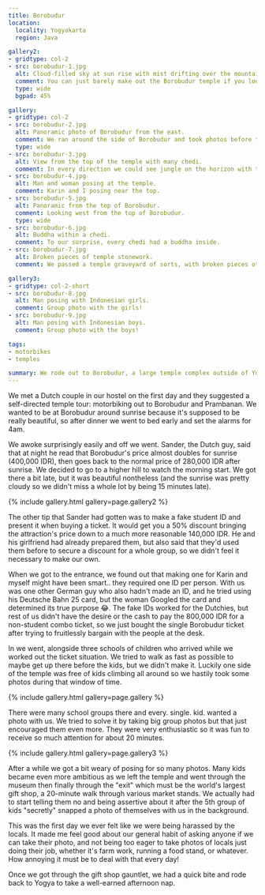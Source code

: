 ```yaml
---
title: Borobudur
location:
  locality: Yogyakarta
  region: Java

gallery2:
- gridtype: col-2
- src: borobudur-1.jpg
  alt: Cloud-filled sky at sun rise with mist drifting over the mountains.
  comment: You can just barely make out the Borobudur temple if you look in the center of the photo.
  type: wide
  bgpad: 45%

gallery:
- gridtype: col-2
- src: borobudur-2.jpg
  alt: Panoramic photo of Borobudur from the east.
  comment: We ran around the side of Borobudur and took photos before the swarms of children could make it over there.
  type: wide
- src: borobudur-3.jpg
  alt: View from the top of the temple with many chedi.
  comment: In every direction we could see jungle on the horizon with the chedi poking up in view.
- src: borobudur-4.jpg
  alt: Man and woman posing at the temple.
  comment: Karin and I posing near the top.
- src: borobudur-5.jpg
  alt: Panoramic from the top of Borobudur.
  comment: Looking west from the top of Borobudur.
  type: wide
- src: borobudur-6.jpg
  alt: Buddha within a chedi.
  comment: To our surprise, every chedi had a buddha inside.
- src: borobudur-7.jpg
  alt: Broken pieces of temple stonework.
  comment: We passed a temple graveyard of sorts, with broken pieces of stonework laid in a field.

gallery3:
- gridtype: col-2-short
- src: borobudur-8.jpg
  alt: Man posing with Indonesian girls.
  comment: Group photo with the girls!
- src: borobudur-9.jpg
  alt: Man posing with Indonesian boys.
  comment: Group photo with the boys!

tags:
- motorbikes
- temples

summary: We rode out to Borobudur, a large temple complex outside of Yogyakarta. It was an impressive area quite different than the other temples we've seen on this trip.
---
```


We met a Dutch couple in our hostel on the first day and they suggested a self-directed temple tour: motorbiking out to Borobudur and Prambanan. We wanted to be at Borobudur around sunrise because it's supposed to be really beautiful, so after dinner we went to bed early and set the alarms for 4am.

We awoke surprisingly easily and off we went. Sander, the Dutch guy, said that at night he read that Borobudur's price almost doubles for sunrise (400,000 IDR), then goes back to the normal price of 280,000 IDR after sunrise. We decided to go to a higher hill to watch the morning start. We got there a bit late, but it was beautiful nontheless (and the sunrise was pretty cloudy so we didn't miss a whole lot by being 15 minutes late).

{% include gallery.html gallery=page.gallery2 %}

The other tip that Sander had gotten was to make a fake student ID and present it when buying a ticket. It would get you a 50% discount bringing the attraction's price down to a much more reasonable 140,000 IDR. He and his girlfriend had already prepared them, but also said that they'd used them before to secure a discount for a whole group, so we didn't feel it necessary to make our own.

When we got to the entrance, we found out that making one for Karin and myself might have been smart.. they required one ID per person. With us was one other German guy who also hadn't made an ID, and he tried using his Deutsche Bahn 25 card, but the woman Googled the card and determined its true purpose 😂. The fake IDs worked for the Dutchies, but rest of us didn't have the desire or the cash to pay the 800,000 IDR for a non-student combo ticket, so we just bought the single Borobudur ticket after trying to fruitlessly bargain with the people at the desk.

In we went, alongside three schools of children who arrived while we worked out the ticket situation. We tried to walk as fast as possible to maybe get up there before the kids, but we didn't make it. Luckily one side of the temple was free of kids climbing all around so we hastily took some photos during that window of time.

{% include gallery.html gallery=page.gallery %}

There were many school groups there and every. single. kid. wanted a photo with us. We tried to solve it by taking big group photos but that just encouraged them even more. They were very enthusiastic so it was fun to receive so much attention for about 20 minutes.

{% include gallery.html gallery=page.gallery3 %}

After a while we got a bit weary of posing for so many photos. Many kids became even more ambitious as we left the temple and went through the museum then finally through the "exit" which must be the world's largest gift shop, a 20-minute walk through various market stands. We actually had to start telling them no and being assertive about it after the 5th group of kids "secretly" snapped a photo of themselves with us in the background.

This was the first day we ever felt like we were being harassed by the locals. It made me feel good about our general habit of asking anyone if we can take their photo, and not being too eager to take photos of locals just doing their job, whether it's farm work, running a food stand, or whatever. How annoying it must be to deal with that every day!

Once we got through the gift shop gauntlet, we had a quick bite and rode back to Yogya to take a well-earned afternoon nap.
